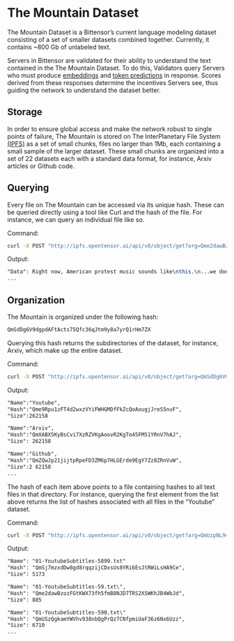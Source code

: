 # The Mountain Dataset


The Mountain Dataset is a Bittensor’s current language modeling dataset consisting of a set of smaller datasets combined together. Currently, it contains ~800 Gb of unlabeled text.

Servers in Bittensor are validated for their ability to understand the text contained in the The Mountain Dataset. To do this, Validators query Servers who must produce [embeddings](Glossary.md#embeddings) and [token predictions](Glossary.md#next-token-prediction) in response. Scores derived from these responses determine the incentives Servers see, thus guiding the network to understand the dataset better. 

## Storage


In order to ensure global access and make the network robust to single points of failure, The Mountain is stored on The InterPlanetary File System [(IPFS)](https://docs.ipfs.io/concepts/what-is-ipfs/#what-is-ipfs) as a set of small chunks, files no larger than 1Mb, each containing a small sample of the larger dataset. These small chunks are organized into a set of 22 datasets each with a standard data format, for instance, Arxiv articles or Github code.

## Querying


Every file on The Mountain can be accessed via its unique hash. These can be queried directly using a tool like Curl and the hash of the file.  For instance, we can query an individual file like so.

Command:
```bash
curl -X POST "http://ipfs.opentensor.ai/api/v0/object/get?arg=Qme2dawBzozFGtKWX73fh5fmB8NJD7TRS2XSWKhJB4WbJd"
```
Output:
```LaTeX
"Data": Right now, American protest music sounds like\nthis.\n...we don’t believe you, cuz we the people...\n...a million dollar loan.
...
```

## Organization


The Mountain is organized under the following hash:
```bash
QmSdDg6V9dgpdAFtActs75Qfc36qJtm9y8a7yrQ1rHm7ZX
```

Querying this hash returns the subdirectories of the dataset, for instance, Arxiv, which make up the entire dataset.

Command:
```bash
curl -X POST "http://ipfs.opentensor.ai/api/v0/object/get?arg=QmSdDg6V9dgpdAFtActs75Qfc36qJtm9y8a7yrQ1rHm7ZX"
```
Output:
```LaTeX
"Name":"Youtube",
"Hash":"Qme9Rpu1zFT4d2wxzVYiFWHGMDfFkZcQoAougjJreS5nuF",
"Size":262158

"Name":"Arxiv",
"Hash":"QmXABX5KyBsCvi7XzRZVKgAoovR2KgTo45FM51YRnV7hAJ",
"Size": 262158

"Name":"Github",
"Hash":"QmZQwJp21jijtpRpeFD3ZM6p7HLGErde9EgY7Zz8ZRnVuW",
"Size":2 62158
...
```
The hash of each item above points to a file containing hashes to all text files in that directory. For instance, querying the first element from the list above returns the list of hashes associated with all files in the “Youtube” dataset.

Command:
```bash
curl -X POST "http://ipfs.opentensor.ai/api/v0/object/get?arg=QmUzpNL94qN7RFYUkeji2ZGgDDiWALM1MXwu74RNmcov6Q
```
Output:
```LaTeX
"Name": "01-YoutubeSubtitles-5899.txt" 
"Hash": "QmSj7mzxdDw8gd8rqqzijCDxsUs8YRi6EsJtRWiLsHA9Ce", 
"Size": 5173 

"Name": "01-YoutubeSubtitles-59.txt\", 
"Hash": "Qme2dawBzozFGtKWX73fh5fmB8NJD7TRS2XSWKhJB4WbJd", 
"Size": 885 

"Name": "01-YoutubeSubtitles-590.txt\"
"Hash": "QmUSzQgkamYWVhv938nbQgPrQz7CNfpmiUaF36z6Nx6Uzz", 
"Size": 6710 
...
```
